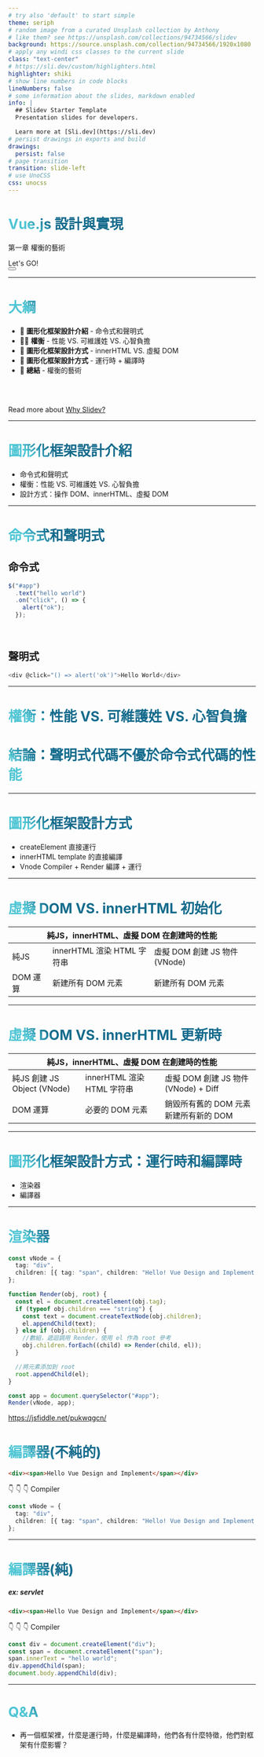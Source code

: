 ```yaml
---
# try also 'default' to start simple
theme: seriph
# random image from a curated Unsplash collection by Anthony
# like them? see https://unsplash.com/collections/94734566/slidev
background: https://source.unsplash.com/collection/94734566/1920x1080
# apply any windi css classes to the current slide
class: "text-center"
# https://sli.dev/custom/highlighters.html
highlighter: shiki
# show line numbers in code blocks
lineNumbers: false
# some information about the slides, markdown enabled
info: |
  ## Slidev Starter Template
  Presentation slides for developers.

  Learn more at [Sli.dev](https://sli.dev)
# persist drawings in exports and build
drawings:
  persist: false
# page transition
transition: slide-left
# use UnoCSS
css: unocss
---
```


# Vue.js 設計與實現

第一章 權衡的藝術

<div class="pt-12">
  <span @click="$slidev.nav.next" class="px-2 py-1 rounded cursor-pointer" hover="bg-white bg-opacity-10">
    Let's GO! <carbon:arrow-right class="inline"/>
  </span>
</div>

<div class="abs-br m-6 flex gap-2">
  <button @click="$slidev.nav.openInEditor()" title="Open in Editor" class="text-xl slidev-icon-btn opacity-50 !border-none !hover:text-white">
    <carbon:edit />
  </button>
  <a href="https://github.com/wowdacom/Vue_design_and_implementation" target="_blank" alt="GitHub"
    class="text-xl slidev-icon-btn opacity-50 !border-none !hover:text-white">
    <carbon-logo-github />
  </a>
</div>

<!--
The last comment block of each slide will be treated as slide notes. It will be visible and editable in Presenter Mode along with the slide. [Read more in the docs](https://sli.dev/guide/syntax.html#notes)
-->

---

# 大綱

- 📝 **圖形化框架設計介紹** - 命令式和聲明式
- 🧑‍💻 **權衡** - 性能 VS. 可維護姓 VS. 心智負擔
- 🤹 **圖形化框架設計方式** - innerHTML VS. 虛擬 DOM
- 🤹 **圖形化框架設計方式** - 運行時 + 編譯時
- 🎨 **總結** - 權衡的藝術

<br>
<br>

Read more about [Why Slidev?](https://sli.dev/guide/why)

<!--
You can have `style` tag in markdown to override the style for the current page.
Learn more: https://sli.dev/guide/syntax#embedded-styles
-->

<style>
h1 {
  background-color: #2B90B6;
  background-image: linear-gradient(45deg, #4EC5D4 10%, #146b8c 20%);
  background-size: 100%;
  -webkit-background-clip: text;
  -moz-background-clip: text;
  -webkit-text-fill-color: transparent;
  -moz-text-fill-color: transparent;
}
</style>

<!--
Here is another comment.
-->

---

# 圖形化框架設計介紹

- 命令式和聲明式
- 權衡：性能 VS. 可維護姓 VS. 心智負擔
- 設計方式：操作 DOM、innerHTML、虛擬 DOM

---

# 命令式和聲明式

## 命令式

```ts
$("#app")
  .text("hello world")
  .on("click", () => {
    alert("ok");
  });
```

<br>

## 聲明式

```ts
<div @click="() => alert('ok')">Hello World</div>
```

---

# 權衡：性能 VS. 可維護姓 VS. 心智負擔

<h1 class="text-center">結論：聲明式代碼不優於命令式代碼的性能</h1>

---

# 圖形化框架設計方式

- createElement 直接運行
- innerHTML template 的直接編譯
- Vnode Compiler + Render 編譯 + 運行

---

# 虛擬 DOM VS. innerHTML 初始化

<table>
    <thead>
        <tr>
            <th style='text-align: center' colspan="3">純JS，innerHTML、虛擬 DOM 在創建時的性能</th>
        </tr>
    </thead>
    <tbody>
        <tr>
            <td>純JS </td>
            <td>innerHTML 渲染 HTML 字符串</td>
  			    <td>虛擬 DOM 創建 JS 物件 (VNode)</td>
        </tr>
  		<tr>
          <td>DOM 運算</td>
          <td>新建所有 DOM 元素</td>
  			  <td>新建所有 DOM 元素</td>
      </tr>
    </tbody>
</table>

---

# 虛擬 DOM VS. innerHTML 更新時

<table>
    <thead>
        <tr>
            <th  style='text-align: center'  colspan="3">純JS，innerHTML、虛擬 DOM 在創建時的性能</th>
        </tr>
    </thead>
    <tbody>
        <tr>
            <td>純JS 創建 JS Object (VNode)</td>
            <td>innerHTML 渲染 HTML 字符串</td>
  			    <td>虛擬 DOM 創建 JS 物件 (VNode) + Diff</td>
        </tr>
  		<tr>
          <td>DOM 運算</td>
          <td>必要的 DOM 元素</td>
  			  <td>銷毀所有舊的 DOM 元素 新建所有新的 DOM</td>
      </tr>
    </tbody>
</table>

---

# 圖形化框架設計方式：運行時和編譯時

- 渲染器
- 編譯器

---

# 渲染器

```ts
const vNode = {
  tag: "div",
  children: [{ tag: "span", children: "Hello! Vue Design and Implement!" }],
};

function Render(obj, root) {
  const el = document.createElement(obj.tag);
  if (typeof obj.children === "string") {
    const text = document.createTextNode(obj.children);
    el.appendChild(text);
  } else if (obj.children) {
    //數組，遞迴調用 Render，使用 el 作為 root 參考
    obj.children.forEach((child) => Render(child, el));
  }

  //將元素添加到 root
  root.appendChild(el);
}

const app = document.querySelector("#app");
Render(vNode, app);
```

https://jsfiddle.net/pukwqgcn/

# 編譯器(不純的)

```html
<div><span>Hello Vue Design and Implement</span></div>
```

👇 👇 👇 Compiler

```ts
const vNode = {
  tag: "div",
  children: [{ tag: "span", children: "Hello! Vue Design and Implement!" }],
};
```

---

# 編譯器(純)

##### ex: servlet

```html
<div><span>Hello Vue Design and Implement</span></div>
```

👇 👇 👇 Compiler

```ts
const div = document.createElement("div");
const span = document.createElement("span");
span.innerText = "hello world";
div.appendChild(span);
document.body.appendChild(div);
```

---

# Q&A

- 再一個框架裡，什麼是運行時，什麼是編譯時，他們各有什麼特徵，他們對框架有什麼影響？
